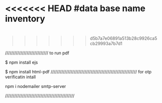 <<<<<<< HEAD
#data base name inventory 
=======
# 
>>>>>>> d5b7a7e06891a513b28c9926ca5cb29993a7b7d1

//////////////////////////// to run pdf

$ npm install ejs

$ npm install html-pdf
////////////////////////////////////////////////////////
for otp verificatin intall 

npm i nodemailer smtp-server

/////////////////////////////////////////////